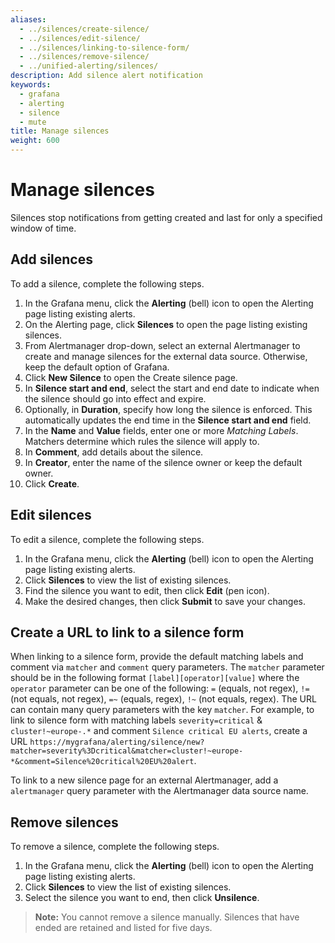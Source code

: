 ```yaml
---
aliases:
  - ../silences/create-silence/
  - ../silences/edit-silence/
  - ../silences/linking-to-silence-form/
  - ../silences/remove-silence/
  - ../unified-alerting/silences/
description: Add silence alert notification
keywords:
  - grafana
  - alerting
  - silence
  - mute
title: Manage silences
weight: 600
---
```


# Manage silences

Silences stop notifications from getting created and last for only a specified window of time.

## Add silences

To add a silence, complete the following steps.

1. In the Grafana menu, click the **Alerting** (bell) icon to open the Alerting page listing existing alerts.
2. On the Alerting page, click **Silences** to open the page listing existing silences.
3. From Alertmanager drop-down, select an external Alertmanager to create and manage silences for the external data source. Otherwise, keep the default option of Grafana.
4. Click **New Silence** to open the Create silence page.
5. In **Silence start and end**, select the start and end date to indicate when the silence should go into effect and expire.
6. Optionally, in **Duration**, specify how long the silence is enforced. This automatically updates the end time in the **Silence start and end** field.
7. In the **Name** and **Value** fields, enter one or more _Matching Labels_. Matchers determine which rules the silence will apply to.
8. In **Comment**, add details about the silence.
9. In **Creator**, enter the name of the silence owner or keep the default owner.
10. Click **Create**.

## Edit silences

To edit a silence, complete the following steps.

1. In the Grafana menu, click the **Alerting** (bell) icon to open the Alerting page listing existing alerts.
2. Click **Silences** to view the list of existing silences.
3. Find the silence you want to edit, then click **Edit** (pen icon).
4. Make the desired changes, then click **Submit** to save your changes.

## Create a URL to link to a silence form

When linking to a silence form, provide the default matching labels and comment via `matcher` and `comment` query parameters. The `matcher` parameter should be in the following format `[label][operator][value]` where the `operator` parameter can be one of the following: `=` (equals, not regex), `!=` (not equals, not regex), `=~` (equals, regex), `!~` (not equals, regex).
The URL can contain many query parameters with the key `matcher`.
For example, to link to silence form with matching labels `severity=critical` & `cluster!~europe-.*` and comment `Silence critical EU alerts`, create a URL `https://mygrafana/alerting/silence/new?matcher=severity%3Dcritical&matcher=cluster!~europe-*&comment=Silence%20critical%20EU%20alert`.

To link to a new silence page for an external Alertmanager, add a `alertmanager` query parameter with the Alertmanager data source name.

## Remove silences

To remove a silence, complete the following steps.

1. In the Grafana menu, click the **Alerting** (bell) icon to open the Alerting page listing existing alerts.
1. Click **Silences** to view the list of existing silences.
1. Select the silence you want to end, then click **Unsilence**.

> **Note:** You cannot remove a silence manually. Silences that have ended are retained and listed for five days.
